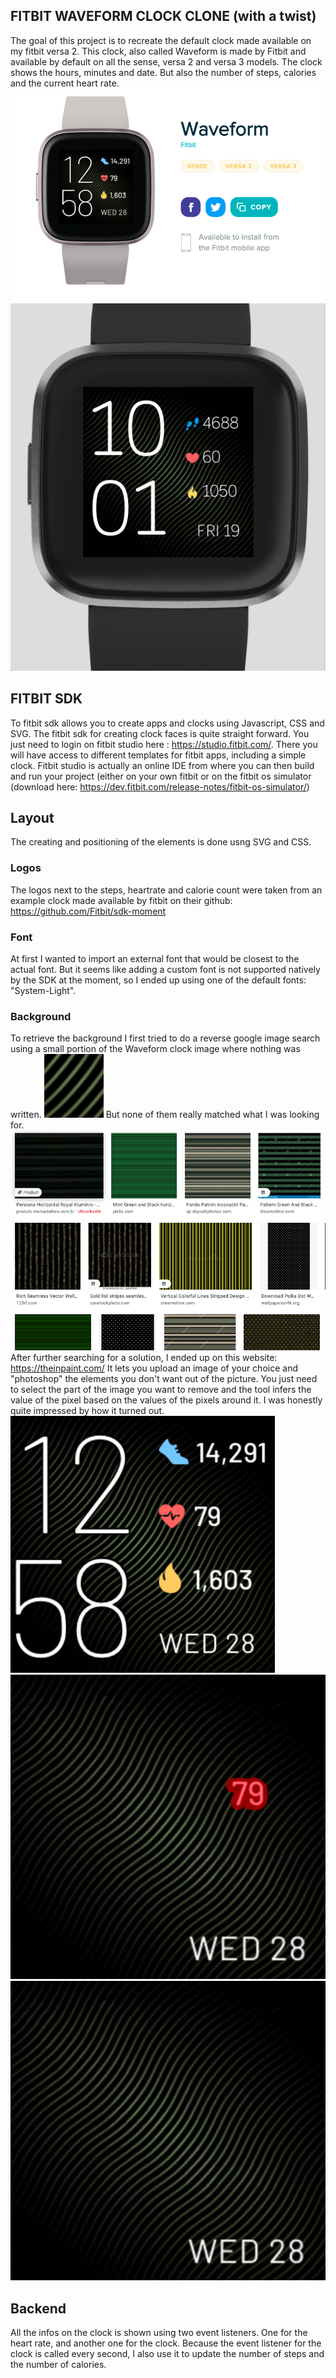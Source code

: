 ## FITBIT WAVEFORM CLOCK CLONE (with a twist)
The goal of this project is to recreate the default clock made available on my fitbit versa 2.
This clock, also called Waveform is made by Fitbit and available by default on all the sense, versa 2 and versa 3 models. 
The clock shows the hours, minutes and date. But also the number of steps, calories and the current heart rate.
![waveform](https://github.com/aymericdelab/fitbit_waveform_replica/blob/main/screenshots/Screen%20Shot%202021-03-19%20at%209.58.35%20AM.png?raw=true)
![mywaveform](https://github.com/aymericdelab/fitbit_waveform_replica/blob/main/screenshots/Screen%20Shot%202021-03-19%20at%2010.01.29%20AM.png?raw=true)

## FITBIT SDK
To fitbit sdk allows you to create apps and clocks using Javascript, CSS and SVG.
The fitbit sdk for creating clock faces is quite straight forward. You just need to login on fitbit studio here : https://studio.fitbit.com/.
There you will have access to different templates for fitbit apps, including a simple clock.
Fitbit studio is actually an online IDE from where you can then build and run your project (either on your own fitbit or on the fitbit os simulator (download here: https://dev.fitbit.com/release-notes/fitbit-os-simulator/)

## Layout
The creating and positioning of the elements is done usng SVG and CSS.
### Logos
The logos next to the steps, heartrate and calorie count were taken from an example clock made available by fitbit on their github: https://github.com/Fitbit/sdk-moment

### Font
At first I wanted to import an external font that would be closest to the actual font. But it seems like adding a custom font is not supported natively by the SDK at the moment, so I ended up using one of the default fonts: "System-Light". 

### Background
To retrieve the background I first tried to do a reverse google image search using a small portion of the Waveform clock image where nothing was written. 
![search1](https://github.com/aymericdelab/fitbit_waveform_replica/blob/main/screenshots/Screen%20Shot%202021-03-15%20at%2010.32.05%20PM.png?raw=true)
But none of them really matched what I was looking for.
![search2](https://github.com/aymericdelab/fitbit_waveform_replica/blob/main/screenshots/Screen%20Shot%202021-03-19%20at%2010.30.11%20AM.png?raw=true)
After further searching for a solution, I ended up on this website: https://theinpaint.com/
It lets you upload an image of your choice and "photoshop" the elements you don't want out of the picture. You just need to select the part of the image you want to remove and the tool infers the value of the pixel based on the values of the pixels around it. I was honestly quite impressed by how it turned out.
![inpaint1](https://github.com/aymericdelab/fitbit_waveform_replica/blob/main/screenshots/Screen%20Shot%202021-03-15%20at%2010.37.20%20PM.png?raw=true)
![inpaint2](https://github.com/aymericdelab/fitbit_waveform_replica/blob/main/screenshots/Screen%20Shot%202021-03-15%20at%2010.40.10%20PM.png?raw=true)
![inpaint3](https://github.com/aymericdelab/fitbit_waveform_replica/blob/main/screenshots/Screen%20Shot%202021-03-15%20at%2010.40.21%20PM.png)

## Backend
All the infos on the clock is shown using two event listeners. One for the heart rate, and another one for the clock. Because the event listener for the clock is called every second, I also use it to update the number of steps and the number of calories.

